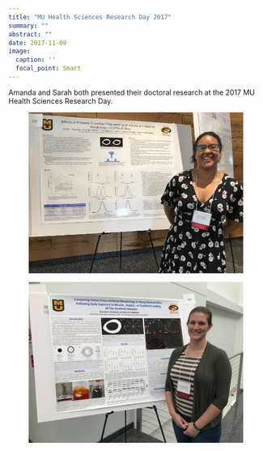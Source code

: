 ```yaml
---
title: "MU Health Sciences Research Day 2017"
summary: ""
abstract: ""
date: 2017-11-09
image:
  caption: ''
  focal_point: Smart
---
```


Amanda and Sarah both presented their doctoral research at the 2017 MU Health Sciences Research Day.

<figure>
<img src="peacock-hsrd-2017-11-09.jpg">
</figure>
    
<figure>
<img src="smolinsky-hsrd-2017-11-09.jpg">
</figure>
